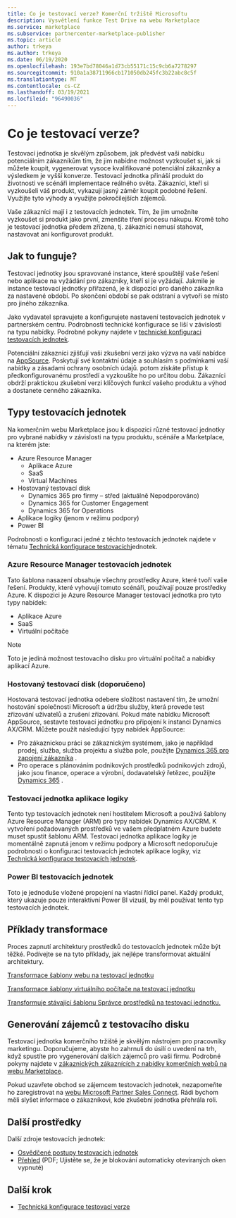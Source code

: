 ```yaml
---
title: Co je testovací verze? Komerční tržiště Microsoftu
description: Vysvětlení funkce Test Drive na webu Marketplace
ms.service: marketplace
ms.subservice: partnercenter-marketplace-publisher
ms.topic: article
author: trkeya
ms.author: trkeya
ms.date: 06/19/2020
ms.openlocfilehash: 193e7bd78046a1d73cb55171c15c9cb6a7278297
ms.sourcegitcommit: 910a1a38711966cb171050db245fc3b22abc8c5f
ms.translationtype: MT
ms.contentlocale: cs-CZ
ms.lasthandoff: 03/19/2021
ms.locfileid: "96490036"
---
```

# <a name="what-is-a-test-drive"></a>Co je testovací verze?

Testovací jednotka je skvělým způsobem, jak předvést vaši nabídku potenciálním zákazníkům tím, že jim nabídne možnost vyzkoušet si, jak si můžete koupit, vygenerovat vysoce kvalifikované potenciální zákazníky a výsledkem je vyšší konverze. Testovací jednotka přináší produkt do životnosti ve scénáři implementace reálného světa. Zákazníci, kteří si vyzkoušeli váš produkt, vykazují jasný záměr koupit podobné řešení. Využijte tyto výhody a využijte pokročilejších zájemců.

Vaše zákazníci mají i z testovacích jednotek. Tím, že jim umožníte vyzkoušet si produkt jako první, zmenšíte tření procesu nákupu. Kromě toho je testovací jednotka předem zřízena, tj. zákazníci nemusí stahovat, nastavovat ani konfigurovat produkt.

## <a name="how-does-it-work"></a>Jak to funguje?

Testovací jednotky jsou spravované instance, které spouštějí vaše řešení nebo aplikace na vyžádání pro zákazníky, kteří si je vyžádají. Jakmile je instance testovací jednotky přiřazená, je k dispozici pro daného zákazníka za nastavené období. Po skončení období se pak odstraní a vytvoří se místo pro jiného zákazníka.

Jako vydavatel spravujete a konfigurujete nastavení testovacích jednotek v partnerském centru. Podrobnosti technické konfigurace se liší v závislosti na typu nabídky. Podrobné pokyny najdete v [technické konfiguraci testovacích jednotek](./test-drive-technical-configuration.md).

Potenciální zákazníci zjišťují vaši zkušební verzi jako výzva na vaší nabídce na [AppSource](https://appsource.microsoft.com/en-US/). Poskytují své kontaktní údaje a souhlasím s podmínkami vaší nabídky a zásadami ochrany osobních údajů. potom získáte přístup k předkonfigurovanému prostředí a vyzkoušíte ho po určitou dobu. Zákazníci obdrží praktickou zkušební verzi klíčových funkcí vašeho produktu a výhod a dostanete cenného zákazníka.

## <a name="types-of-test-drives"></a>Typy testovacích jednotek

Na komerčním webu Marketplace jsou k dispozici různé testovací jednotky pro vybrané nabídky v závislosti na typu produktu, scénáře a Marketplace, na kterém jste:

- Azure Resource Manager
    - Aplikace Azure
    - SaaS
    - Virtual Machines
- Hostovaný testovací disk
    - Dynamics 365 pro firmy – střed (aktuálně Nepodporováno)
    - Dynamics 365 for Customer Engagement
    - Dynamics 365 for Operations
- Aplikace logiky (jenom v režimu podpory)
- Power BI

Podrobnosti o konfiguraci jedné z těchto testovacích jednotek najdete v tématu [Technická konfigurace testovacích](./test-drive-technical-configuration.md)jednotek. 

### <a name="azure-resource-manager-test-drive"></a>Azure Resource Manager testovacích jednotek

Tato šablona nasazení obsahuje všechny prostředky Azure, které tvoří vaše řešení. Produkty, které vyhovují tomuto scénáři, používají pouze prostředky Azure. K dispozici je Azure Resource Manager testovací jednotka pro tyto typy nabídek: 

- Aplikace Azure
- SaaS
- Virtuální počítače

>[!NOTE]
>Toto je jediná možnost testovacího disku pro virtuální počítač a nabídky aplikací Azure.

### <a name="hosted-test-drive-recommended"></a>Hostovaný testovací disk (doporučeno)

Hostovaná testovací jednotka odebere složitost nastavení tím, že umožní hostování společnosti Microsoft a údržbu služby, která provede test zřizování uživatelů a zrušení zřizování. Pokud máte nabídku Microsoft AppSource, sestavte testovací jednotku pro připojení k instanci Dynamics AX/CRM. Můžete použít následující typy nabídek AppSource:

- Pro zákaznickou práci se zákaznickým systémem, jako je například prodej, služba, služba projektu a služba pole, použijte [Dynamics 365 pro zapojení zákazníka](partner-center-portal/create-new-customer-engagement-offer.md) .
- Pro operace s plánováním podnikových prostředků podnikových zdrojů, jako jsou finance, operace a výrobní, dodavatelský řetězec, použijte [Dynamics 365](partner-center-portal/create-new-operations-offer.md) .

### <a name="logic-app-test-drive"></a>Testovací jednotka aplikace logiky

Tento typ testovacích jednotek není hostitelem Microsoft a používá šablony Azure Resource Manager (ARM) pro typy nabídek Dynamics AX/CRM. K vytvoření požadovaných prostředků ve vašem předplatném Azure budete muset spustit šablonu ARM. Testovací jednotka aplikace logiky je momentálně zapnutá jenom v režimu podpory a Microsoft nedoporučuje podrobnosti o konfiguraci testovacích jednotek aplikace logiky, viz [Technická konfigurace testovacích jednotek](./test-drive-technical-configuration.md).

### <a name="power-bi-test-drive"></a>Power BI testovacích jednotek

Toto je jednoduše vložené propojení na vlastní řídicí panel. Každý produkt, který ukazuje pouze interaktivní Power BI vizuál, by měl používat tento typ testovacích jednotek.

## <a name="transforming-examples"></a>Příklady transformace

Proces zapnutí architektury prostředků do testovacích jednotek může být těžké. Podívejte se na tyto příklady, jak nejlépe transformovat aktuální architektury.

[Transformace šablony webu na testovací jednotku](https://github.com/Azure/AzureTestDrive/wiki/Transforming-Website-Deployment-Template-for-Test-Drive)

[Transformace šablony virtuálního počítače na testovací jednotku](https://github.com/Azure/AzureTestDrive/wiki/Transforming-Virtual-Machine-Deployment-Template-for-Test-Drive)

[Transformuje stávající šablonu Správce prostředků na testovací jednotku.](https://github.com/Azure/AzureTestDrive/wiki/Deploying-Existing-Solutions)

## <a name="generate-leads-from-your-test-drive"></a>Generování zájemců z testovacího disku

Testovací jednotka komerčního tržiště je skvělým nástrojem pro pracovníky marketingu. Doporučujeme, abyste ho zahrnuli do úsilí o uvedení na trh, když spustíte pro vygenerování dalších zájemců pro vaši firmu. Podrobné pokyny najdete v [zákaznických zákaznících z nabídky komerčních webů na webu Marketplace](https://github.com/MicrosoftDocs/azure-docs/blob/master/articles/marketplace/partner-center-portal/commercial-marketplace-get-customer-leads.md).

Pokud uzavřete obchod se zájemcem testovacích jednotek, nezapomeňte ho zaregistrovat na [webu Microsoft Partner Sales Connect](https://support.microsoft.com/help/3155788/getting-started-with-microsoft-partner-sales-connect). Rádi bychom měli slyšet informace o zákazníkovi, kde zkušební jednotka přehrála roli.

## <a name="other-resources"></a>Další prostředky

Další zdroje testovacích jednotek:

- [Osvědčené postupy testovacích jednotek](https://github.com/Azure/AzureTestDrive/wiki/Test-Drive-Best-Practices)
- [Přehled](https://assetsprod.microsoft.com/mpn/azure-marketplace-appsource-test-drives.pdf) (PDF; Ujistěte se, že je blokování automaticky otevíraných oken vypnuté)

## <a name="next-step"></a>Další krok

- [Technická konfigurace testovací verze](test-drive-technical-configuration.md)